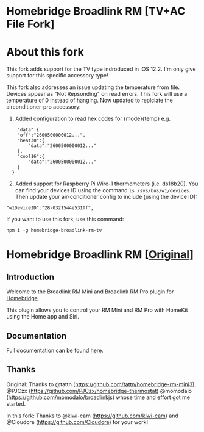 # Homebridge Broadlink RM [TV+AC File Fork]

# About this fork

This fork adds support for the TV type indroduced in iOS 12.2. I'm only give support for this specific accessory type!

This fork also addresses an issue updating the temperature from file. Devices appear as "Not Repsonding" on read errors. This fork will use a temperature of 0 instead of hanging. Now updated to replciate the airconditioner-pro accessory:

  1. Added configuration to read hex codes for {mode}{temp} e.g.
```  
	"data":{
  	"off":"2600500000012...",
    "heat30":{
    	"data":"2600500000012..."
    },
    "cool16":{
    	"data":"2600500000012..."
    }
  }
```
2. Added support for Raspberry Pi Wire-1 thermometers (i.e. ds18b20). You can find your devices ID using the command `ls /sys/bus/w1/devices`. Then update your air-conditioner config to include (using the device ID):
```
"w1DeviceID":"28-0321544e531ff",
```

If you want to use this fork, use this command: 

`npm i -g homebridge-broadlink-rm-tv`


# Homebridge Broadlink RM [[Original](https://github.com/lprhodes/homebridge-broadlink-rm)]

## Introduction
Welcome to the Broadlink RM Mini and Broadlink RM Pro plugin for [Homebridge](https://github.com/nfarina/homebridge).

This plugin allows you to control your RM Mini and RM Pro with HomeKit using the Home app and Siri.

## Documentation

Full documentation can be found [here](https://lprhodes.github.io/slate/).

## Thanks
Original: Thanks to @tattn (https://github.com/tattn/homebridge-rm-mini3), @PJCzx (https://github.com/PJCzx/homebridge-thermostat) @momodalo (https://github.com/momodalo/broadlinkjs) whose time and effort got me started.

In this fork: Thanks to @kiwi-cam (https://github.com/kiwi-cam) and @Cloudore (https://github.com/Cloudore) for your work!

